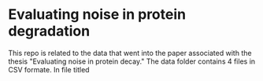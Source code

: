 # Evaluating noise in protein degradation
This repo is related to the data that went into the paper associated with the thesis "Evaluating noise in protein decay."
The data folder contains 4 files in CSV formate. 
In file titled 
